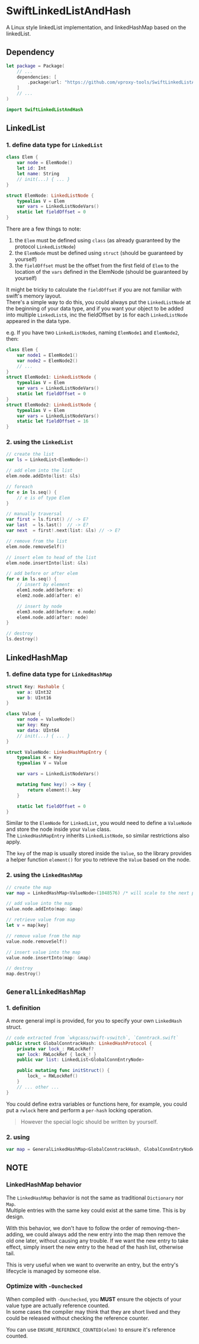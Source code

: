 # SwiftLinkedListAndHash

A Linux style linkedList implementation, and linkedHashMap based on the linkedList.

## Dependency

```swift
let package = Package(
    // ...
    dependencies: [
        .package(url: "https://github.com/vproxy-tools/SwiftLinkedListAndHash", branch: "stable"),
    ]
    // ...
)
```

```swift
import SwiftLinkedListAndHash
```

## LinkedList

### 1. define data type for `LinkedList`

```swift
class Elem {
    var node = ElemNode()
    let id: Int
    let name: String
    // init(...) { ... }
}

struct ElemNode: LinkedListNode {
    typealias V = Elem
    var vars = LinkedListNodeVars()
    static let fieldOffset = 0
}
```

There are a few things to note:

1. the `Elem` must be defined using `class` (as already guaranteed by the protocol `LinkedListNode`)
2. the `ElemNode` must be defined using `struct` (should be guaranteed by yourself)
3. the `fieldOffset` must be the offset from the first field of `Elem` to the location of the `vars` defined in the ElemNode (should be guaranteed by yourself)

It might be tricky to calculate the `fieldOffset` if you are not familiar with swift's memory layout.  
There's a simple way to do this, you could always put the `LinkedListNode` at the beginning of your data type, and if you want your object to be added into multiple `LinkedList`s, inc the fieldOffset by `16` for each `LinkedListNode` appeared in the data type.

e.g. If you have two `LinkedListNode`s, naming `ElemNode1` and `ElemNode2`, then:

```swift
class Elem {
    var node1 = ElemNode1()
    var node2 = ElemNode2()
    // ...
}
struct ElemNode1: LinkedListNode {
    typealias V = Elem
    var vars = LinkedListNodeVars()
    static let fieldOffset = 0
}
struct ElemNode2: LinkedListNode {
    typealias V = Elem
    var vars = LinkedListNodeVars()
    static let fieldOffset = 16
}
```

### 2. using the `LinkedList`

```swift
// create the list
var ls = LinkedList<ElemNode>()

// add elem into the list
elem.node.addInto(list: &ls)

// foreach
for e in ls.seq() {
    // e is of type Elem
}

// manually traversal
var first = ls.first() // -> E?
var last  = ls.last()  // -> E?
var next  = first!.next(list: &ls) // -> E?

// remove from the list
elem.node.removeSelf()

// insert elem to head of the list
elem.node.insertInto(list: &ls)

// add before or after elem
for e in ls.seq() {
    // insert by element
    elem1.node.add(before: e)
    elem2.node.add(after: e)

    // insert by node
    elem3.node.add(before: e.node)
    elem4.node.add(after: node)
}

// destroy
ls.destroy()
```

## LinkedHashMap

### 1. define data type for `LinkedHashMap`

```swift
struct Key: Hashable {
    var a: UInt32
    var b: UInt16
}

class Value {
    var node = ValueNode()
    var key: Key
    var data: UInt64
    // init(...) { ... }
}

struct ValueNode: LinkedHashMapEntry {
    typealias K = Key
    typealias V = Value

    var vars = LinkedListNodeVars()

    mutating func key() -> Key {
        return element().key
    }

    static let fieldOffset = 0
}
```

Similar to the `ElemNode` for `LinkedList`, you would need to define a `ValueNode` and store the node inside your `Value` class.  
The `LinkedHashMapEntry` inherits `LinkedListNode`, so similar restrictions also apply.

The `key` of the map is usually stored inside the `Value`, so the library provides a helper function `element()` for you to retrieve the `Value` based on the node.

### 2. using the `LinkedHashMap`

```swift
// create the map
var map = LinkedHashMap<ValueNode>(1048576) /* will scale to the next power of 2 number */

// add value into the map
value.node.addInto(map: &map)

// retrieve value from map
let v = map[key]

// remove value from the map
value.node.removeSelf()

// insert value into the map
value.node.insertInto(map: &map)

// destroy
map.destroy()
```

## `GeneralLinkedHashMap`

### 1. definition

A more general impl is provided, for you to specify your own `LinkedHash` struct.

```swift
// code extracted from `wkgcass/swift-vswitch`, `Conntrack.swift`
public struct GlobalConntrackHash: LinkedHashProtocol {
    private var lock_: RWLockRef?
    var lock: RWLockRef { lock_! }
    public var list: LinkedList<GlobalConnEntryNode>

    public mutating func initStruct() {
        lock_ = RWLockRef()
    }
    // ... other ...
}
```

You could define extra variables or functions here, for example, you could put a `rwlock` here and perform a `per-hash` locking operation.

> However the special logic should be written by yourself.

### 2. using

```swift
var map = GeneralLinkedHashMap<GlobalConntrackHash, GlobalConnEntryNode>()
```

## NOTE

### LinkedHashMap behavior

The `LinkedHashMap` behavior is not the same as traditional `Dictionary` nor `Map`.  
Multiple entries with the same key could exist at the same time. This is by design.

With this behavior, we don't have to follow the order of removing-then-adding, we could always add the new entry into the map then remove the old one later, without causing any trouble. If we want the new entry to take effect, simply insert the new entry to the head of the hash list, otherwise tail.

This is very useful when we want to overwrite an entry, but the entry's lifecycle is managed by someone else.

### Optimize with `-Ounchecked`

When compiled with `-Ounchecked`, you **MUST** ensure the objects of your value type are actually reference counted.  
In some cases the compiler may think that they are short lived and they could be released without checking the reference counter.

You can use `ENSURE_REFERENCE_COUNTED(elem)` to ensure it's reference counted.
